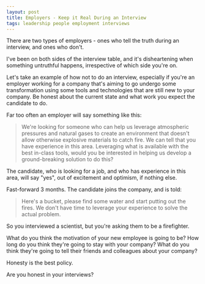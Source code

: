 ```yaml
---
layout: post
title: Employers - Keep it Real During an Interview
tags: leadership people employment interviews
---
```

There are two types of employers - ones who tell the truth during an interview, and ones who don't.

I've been on both sides of the interview table, and it's disheartening when something untruthful happens, 
irrespective of which side you're on.

Let's take an example of how not to do an interview, especially if you're an employer working for a company that's aiming 
to go undergo some transformation using some tools and technologies that are still new to your company. Be honest about the 
current state and what work you expect the candidate to do.

Far too often an employer will say something like this:

> We're looking for someone who can help us leverage atmospheric pressures and natural gases to create an environment
> that doesn't allow otherwise explosive materials to catch fire. We can tell that you have experience in this area. Leveraging what is 
> available with the best in-class tools, would you be interested in helping us develop a ground-breaking solution to do this?

The candidate, who is looking for a job, and who has experience in this area, will say "yes", out of excitement and optimism, 
if nothing else.

Fast-forward 3 months. The candidate joins the company, and is told:

> Here's a bucket, please find some water and start putting out the fires. We don't have time to leverage your 
> experience to solve the actual problem.

So you interviewed a scientist, but you're asking them to be a firefighter.

What do you think the motivation of your new employee is going to be? How long do you think they're going to stay with your company?
What do you think they're going to tell their friends and colleagues about your company?

Honesty is the best policy.

Are you honest in your interviews?